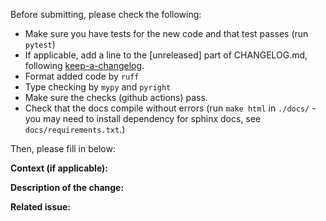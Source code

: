 Before submitting, please check the following:

- Make sure you have tests for the new code and that test passes (run `pytest`)
- If applicable, add a line to the [unreleased] part of CHANGELOG.md, following [keep-a-changelog](https://keepachangelog.com/en/1.0.0/).
- Format added code by `ruff`
- Type checking by `mypy` and `pyright`
- Make sure the checks (github actions) pass.
- Check that the docs compile without errors (run `make html` in `./docs/` - you may need to install dependency for sphinx docs, see `docs/requirements.txt`.)

Then, please fill in below:

**Context (if applicable):**

**Description of the change:**

**Related issue:**
